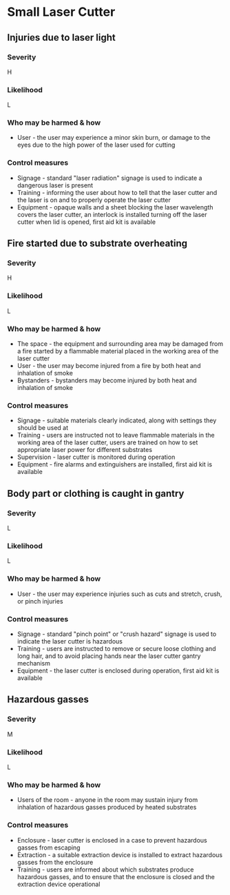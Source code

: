 # Small Laser Cutter

<!-- Last reviewed: 2025-06-27 -->

## Injuries due to laser light

### Severity

H

### Likelihood

L

### Who may be harmed & how

- User - the user may experience a minor skin burn, or damage to the eyes due to the high power of the laser used for cutting

### Control measures

- Signage - standard "laser radiation" signage is used to indicate a dangerous laser is present
- Training - informing the user about how to tell that the laser cutter and the laser is on and to properly operate the
  laser cutter
- Equipment - opaque walls and a sheet blocking the laser wavelength covers the laser cutter, an interlock is installed
  turning off the laser cutter when lid is opened, first aid kit is available

## Fire started due to substrate overheating

### Severity

H

### Likelihood

L

### Who may be harmed & how

- The space - the equipment and surrounding area may be damaged from a fire started by a flammable material placed
  in the working area of the laser cutter
- User - the user may become injured from a fire by both heat and inhalation of smoke
- Bystanders - bystanders may become injured by both heat and inhalation of smoke

### Control measures

- Signage - suitable materials clearly indicated, along with settings they should be used at
- Training - users are instructed not to leave flammable materials in the working area of the laser cutter, users are
  trained on how to set appropriate laser power for different substrates
- Supervision - laser cutter is monitored during operation
- Equipment - fire alarms and extinguishers are installed, first aid kit is available


## Body part or clothing is caught in gantry

### Severity

L

### Likelihood

L

### Who may be harmed & how

- User - the user may experience injuries such as cuts and stretch, crush, or pinch injuries

### Control measures

- Signage - standard "pinch point" or "crush hazard" signage is used to indicate the laser cutter is hazardous
- Training - users are instructed to remove or secure loose clothing and long hair, and to avoid placing hands near
  the laser cutter gantry mechanism
- Equipment - the laser cutter is enclosed during operation, first aid kit is available

## Hazardous gasses

### Severity

M

### Likelihood

L

### Who may be harmed & how

- Users of the room - anyone in the room may sustain injury from inhalation of hazardous gasses produced by heated
  substrates

### Control measures

- Enclosure - laser cutter is enclosed in a case to prevent hazardous gasses from escaping
- Extraction - a suitable extraction device is installed to extract hazardous gasses from the enclosure
- Training - users are informed about which substrates produce hazardous gasses, and to ensure that the enclosure is closed
  and the extraction device operational
